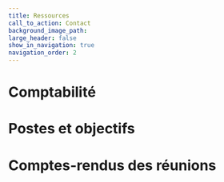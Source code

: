 ```yaml
---
title: Ressources
call_to_action: Contact
background_image_path:
large_header: false
show_in_navigation: true
navigation_order: 2
---
```


# Comptabilité

# Postes et objectifs

# Comptes-rendus des réunions

